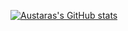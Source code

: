 [![Austaras's GitHub stats](https://github-readme-stats.vercel.app/api?username=austaras)](https://github.com/anuraghazra/github-readme-stats)
